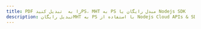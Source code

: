 ---title: PDF را به  تبدیل کنیدPS، MHT به PS مبدل رایگان یا Nodejs SDKdescription: تبدیل رایگانMHT به PS با استفاده از Nodejs Cloud APIs & SDK همچنین اسناد PDF را در Cloud ایجاد، ویرایش و رندر کنید.---